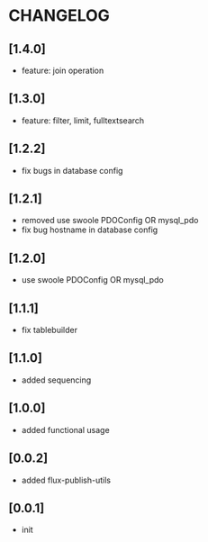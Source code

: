 # CHANGELOG

## [1.4.0]
* feature: join operation

## [1.3.0]
* feature: filter, limit, fulltextsearch

## [1.2.2]
* fix bugs in database config

## [1.2.1]
* removed use swoole PDOConfig OR mysql_pdo
* fix bug hostname in database config 

## [1.2.0]
* use swoole PDOConfig OR mysql_pdo

## [1.1.1]
* fix tablebuilder

## [1.1.0]
* added sequencing

## [1.0.0]
* added functional usage

## [0.0.2]
* added flux-publish-utils

## [0.0.1]
* init